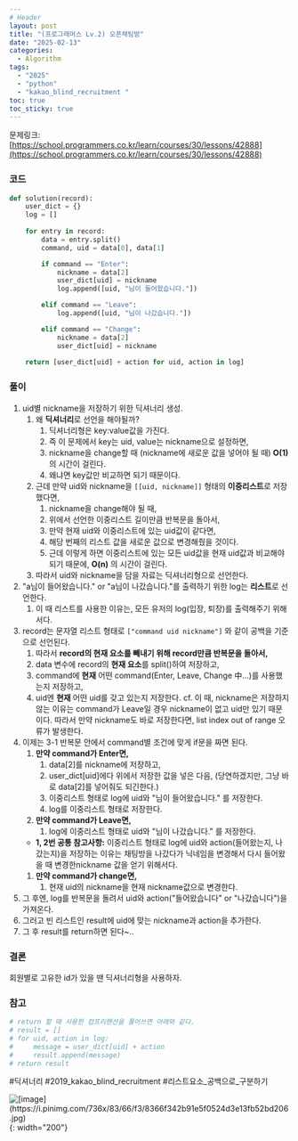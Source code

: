 ```yaml
---
# Header
layout: post
title: "(프로그래머스 Lv.2) 오픈채팅방"
date: "2025-02-13"
categories: 
  - Algorithm
tags: 
  - "2025"
  - "python"
  - "kakao_blind_recruitment "
toc: true
toc_sticky: true
---
```

문제링크: [https://school.programmers.co.kr/learn/courses/30/lessons/42888](https://school.programmers.co.kr/learn/courses/30/lessons/42888)
### 코드
```python
def solution(record):
    user_dict = {}
    log = []
    
    for entry in record:
        data = entry.split()
        command, uid = data[0], data[1]

        if command == "Enter":
            nickname = data[2]
            user_dict[uid] = nickname
            log.append([uid, "님이 들어왔습니다."])

        elif command == "Leave":
            log.append([uid, "님이 나갔습니다."])

        elif command == "Change":
            nickname = data[2]
            user_dict[uid] = nickname
            
    return [user_dict[uid] + action for uid, action in log]
```
### 풀이
1. uid별 nickname을 저장하기 위한 딕셔너리 생성.
	1. 왜 **딕셔너리**로 선언을 해야될까?
		1. 딕셔너리형은 key:value값을 가진다. 
		2. 즉 이 문제에서 key는 uid, value는 nickname으로 설정하면,
		3. nickname을 change할 때 (nickname에 새로운 값을 넣어야 될 때)
		    **O(1)** 의 시간이 걸린다.
		4. 왜냐면 key값만 비교하면 되기 때문이다.
	2. 근데 만약 uid와 nickname을 `[[uid, nickname]]` 형태의 **이중리스트**로 저장했다면,
		1. nickname을 change해야 될 때, 
		2. 위에서 선언한 이중리스트 길이만큼 반복문을 돌아서,
		3. 만약 현재 uid와 이중리스트에 있는 uid값이 같다면,
		4. 해당 번째의 리스트 값을 새로운 값으로 변경해줬을 것이다.
		5. 근데 이렇게 하면 이중리스트에 있는 모든 uid값을 현재 uid값과 비교해야 되기 때문에, **O(n)** 의 시간이 걸린다.
	3. 따라서 uid와 nickname을 담을 자료는 딕셔너리형으로 선언한다.
2. "a님이 들어왔습니다." or "a님이 나갔습니다."를 출력하기 위한 log는 **리스트**로 선언한다. 
	1. 이 때 리스트를 사용한 이유는, 모든 유저의 log(입장, 퇴장)를 출력해주기 위해서다.
3. record는 문자열 리스트 형태로 `["command uid nickname"]` 와 같이 공백을 기준으로 선언된다.
	1. 따라서 **record의 현재 요소를 빼내기 위해 record만큼 반복문을 돌아서,**
	2. data 변수에 record의 **현재 요소**를 split()하여 저장하고,
	3. command에 **현재** 어떤 command(Enter, Leave, Change 中...)를 사용했는지 저장하고,
	4. uid엔 **현재** 어떤 uid를 갖고 있는지 저장한다.
	cf. 이 때, nickname은 저장하지 않는 이유는 command가 Leave일 경우 nickname이 없고 uid만 있기 때문이다. 따라서 만약 nickname도 바로 저장한다면, list index out of range 오류가 발생한다.
4. 이제는 3-1 반복문 안에서 command별 조건에 맞게 if문을 짜면 된다.
	1. **만약 command가 Enter면,**
		1. data[2]를 nickname에 저장하고,
		2. user_dict[uid]에다 위에서 저장한 값을 넣은 다음, 
		   (당연하겠지만, 그냥 바로 data[2]를 넣어줘도 되긴한다.)
		3. 이중리스트 형태로 log에 uid와 "님이 들어왔습니다." 를 저장한다.
		4. log를 이중리스트 형태로 저장한다.
	2. **만약 command가 Leave면,**
		1. log에 이중리스트 형태로 uid와 "님이 나갔습니다." 를 저장한다.
	- **1, 2번 공통 참고사항:**
		이중리스트 형태로 log에 uid와 action(들어왔는지, 나갔는지)을 저장하는 이유는 채팅방을 나갔다가 닉네임을 변경해서 다시 들어왔을 때 변경한nickname 값을 얻기 위해서다.
	1. **만약 command가 change면,**
		1. 현재 uid의 nickname을 현재 nickname값으로 변경한다.
5. 그 후엔, log를 반복문을 돌려서 uid와 action("들어왔습니다" or "나갔습니다")을가져온다.
6. 그러고 빈 리스트인 result에 uid에 맞는 nickname과 action을 추가한다.
7. 그 후 result를 return하면 된다~..

### 결론 
회원별로 고유한 id가 있을 땐 딕셔너리형을 사용하자.

### 참고
```python
# return 할 때 사용한 컴프리헨션을 풀어쓰면 아래와 같다.
# result = []
# for uid, action in log:
#     message = user_dict[uid] + action
#     result.append(message)
# return result
```

#딕셔너리 #2019_kakao_blind_recruitment #리스트요소_공백으로_구분하기

![\[image\](https://i.pinimg.com/736x/83/66/f3/8366f342b91e5f0524d3e13fb52bd206.jpg)](https://i.pinimg.com/736x/83/66/f3/8366f342b91e5f0524d3e13fb52bd206.jpg){: width="200"}
